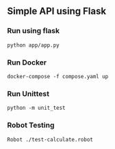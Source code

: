 ## Simple API using Flask

### Run using flask
`python app/app.py`

### Run Docker
`docker-compose -f compose.yaml up`

### Run Unittest
`python -m unit_test`

### Robot Testing
`Robot ./test-calculate.robot`